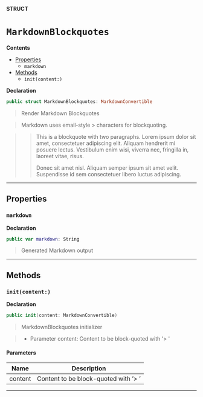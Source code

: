 **STRUCT**
# `MarkdownBlockquotes`

**Contents**
- [Properties](#properties)
  - `markdown`
- [Methods](#methods)
  - `init(content:)`

**Declaration**
```swift
public struct MarkdownBlockquotes: MarkdownConvertible
```



> Render Markdown Blockquotes

> Markdown uses email-style > characters for blockquoting.

> > This is a blockquote with two paragraphs. Lorem ipsum dolor sit amet,
> > consectetuer adipiscing elit. Aliquam hendrerit mi posuere lectus.
> > Vestibulum enim wisi, viverra nec, fringilla in, laoreet vitae, risus.
> >
> > Donec sit amet nisl. Aliquam semper ipsum sit amet velit. Suspendisse
> > id sem consectetuer libero luctus adipiscing.

--------------------

## Properties
### `markdown`

**Declaration**
```swift
public var markdown: String
```



> Generated Markdown output

--------------------


## Methods
### `init(content:)`

**Declaration**
```swift
public init(content: MarkdownConvertible)
```



> MarkdownBlockquotes initializer

> - Parameter content: Content to be block-quoted with '> '

#### Parameters
| Name | Description |
| ---- | ----------- |
| content | Content to be block-quoted with ’> ’ |

--------------------
